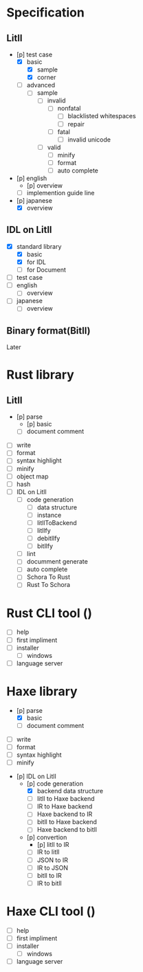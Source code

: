 # Specification
## Litll
- [p] test case
    - [x] basic
        - [x] sample
        - [x] corner
    - [ ] advanced
        - [ ] sample
            - [ ] invalid
                - [ ] nonfatal
                    - [ ] blacklisted whitespaces
                    - [ ] repair
                - [ ] fatal
                    - [ ] invalid unicode
            - [ ] valid
                - [ ] minify
                - [ ] format
                - [ ] auto complete
- [p] english
    - [p] overview
    - [ ] implemention guide line
- [p] japanese
    - [x] overview

## IDL on Litll 
- [x] standard library
    - [x] basic
    - [x] for IDL
    - [ ] for Document
- [ ] test case
- [ ] english
    - [ ] overview
- [ ] japanese
    - [ ] overview

## Binary format(Bitll)
Later

# Rust library
## Litll
- [p] parse
    - [p] basic
    - [ ] document comment
- [ ] write
- [ ] format
- [ ] syntax highlight
- [ ] minify
- [ ] object map
- [ ] hash
- [ ] IDL on Litll
    - [ ] code generation 
        - [ ] data structure
        - [ ] instance
        - [ ] litllToBackend
        - [ ] litllfy
        - [ ] debitllfy
        - [ ] bitllfy
    - [ ] lint
    - [ ] documment generate
    - [ ] auto complete
    - [ ] Schora To Rust
    - [ ] Rust To Schora

# Rust CLI tool ()
- [ ] help
- [ ] first impliment
- [ ] installer
    - [ ] windows 
- [ ] language server

# Haxe library
- [p] parse
    - [x] basic
    - [ ] document comment
- [ ] write
- [ ] format
- [ ] syntax highlight
- [ ] minify
- [p] IDL on Litll
    - [p] code generation 
        - [x] backend data structure
        - [ ] litll to Haxe backend
        - [ ] IR to Haxe backend
        - [ ] Haxe backend to IR
        - [ ] bitll to Haxe backend
        - [ ] Haxe backend to bitll
    - [p] convertion
        - [p] litll to IR
        - [ ] IR to litll
        - [ ] JSON to IR
        - [ ] IR to JSON
        - [ ] bitll to IR
        - [ ] IR to bitll

# Haxe CLI tool ()
- [ ] help
- [ ] first impliment
- [ ] installer
    - [ ] windows 
- [ ] language server
